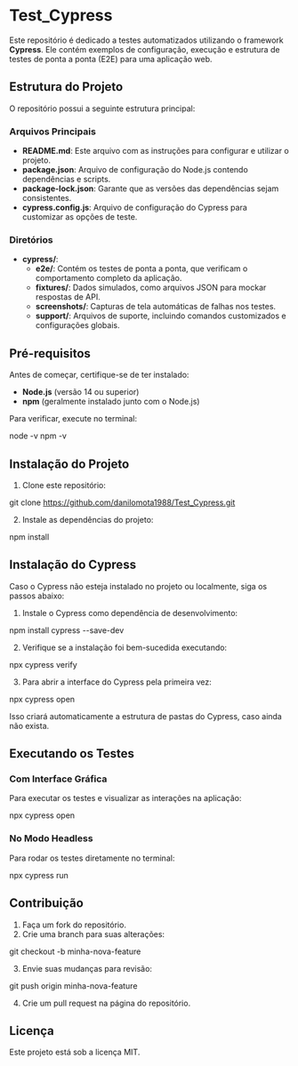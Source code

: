 # Test_Cypress

Este repositório é dedicado a testes automatizados utilizando o framework **Cypress**. Ele contém exemplos de configuração, execução e estrutura de testes de ponta a ponta (E2E) para uma aplicação web.

## Estrutura do Projeto

O repositório possui a seguinte estrutura principal:

### Arquivos Principais

- **README.md**: Este arquivo com as instruções para configurar e utilizar o projeto.
- **package.json**: Arquivo de configuração do Node.js contendo dependências e scripts.
- **package-lock.json**: Garante que as versões das dependências sejam consistentes.
- **cypress.config.js**: Arquivo de configuração do Cypress para customizar as opções de teste.

### Diretórios

- **cypress/**:
  - **e2e/**: Contém os testes de ponta a ponta, que verificam o comportamento completo da aplicação.
  - **fixtures/**: Dados simulados, como arquivos JSON para mockar respostas de API.
  - **screenshots/**: Capturas de tela automáticas de falhas nos testes.
  - **support/**: Arquivos de suporte, incluindo comandos customizados e configurações globais.

## Pré-requisitos

Antes de começar, certifique-se de ter instalado:

- **Node.js** (versão 14 ou superior)
- **npm** (geralmente instalado junto com o Node.js)

Para verificar, execute no terminal:

node -v npm -v

## Instalação do Projeto

1. Clone este repositório:

git clone https://github.com/danilomota1988/Test_Cypress.git

2. Instale as dependências do projeto:

npm install

## Instalação do Cypress

Caso o Cypress não esteja instalado no projeto ou localmente, siga os passos abaixo:

1. Instale o Cypress como dependência de desenvolvimento:

npm install cypress --save-dev


2. Verifique se a instalação foi bem-sucedida executando:

npx cypress verify


3. Para abrir a interface do Cypress pela primeira vez:

npx cypress open


Isso criará automaticamente a estrutura de pastas do Cypress, caso ainda não exista.

## Executando os Testes

### Com Interface Gráfica

Para executar os testes e visualizar as interações na aplicação:

npx cypress open

### No Modo Headless

Para rodar os testes diretamente no terminal:

npx cypress run

## Contribuição

1. Faça um fork do repositório.
2. Crie uma branch para suas alterações:

git checkout -b minha-nova-feature

3. Envie suas mudanças para revisão:

git push origin minha-nova-feature

4. Crie um pull request na página do repositório.

## Licença

Este projeto está sob a licença MIT.
